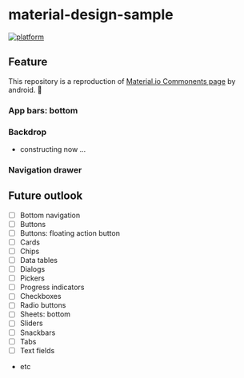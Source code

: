 material-design-sample
===
[![platform](https://img.shields.io/badge/platform-android-lightgrey)](https://img.shields.io/badge/platform-android-lightgrey)

## Feature
This repository is a reproduction of [Material.io Commonents page](https://material.io/components/) by android.

### App bars: bottom 

### Backdrop
- constructing now ...

### Navigation drawer 

## Future outlook
- [ ] Bottom navigation
- [ ] Buttons
- [ ] Buttons: floating action button 
- [ ] Cards
- [ ] Chips
- [ ] Data tables
- [ ] Dialogs
- [ ] Pickers
- [ ] Progress indicators
- [ ] Checkboxes
- [ ] Radio buttons
- [ ] Sheets: bottom
- [ ] Sliders 
- [ ] Snackbars 
- [ ] Tabs
- [ ] Text fields 
- etc

